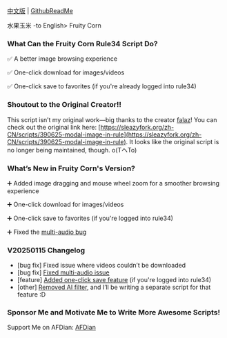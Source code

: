 [中文版](./README.chinese.md) | [GithubReadMe](./README.github.md)

水果玉米 -to English> Fruity Corn

### What Can the Fruity Corn Rule34 Script Do?

✅ A better image browsing experience

✅ One-click download for images/videos

✅ One-click save to favorites (if you're already logged into rule34)

### Shoutout to the Original Creator!!

This script isn’t my original work—big thanks to the creator [falaz](https://sleazyfork.org/zh-CN/users/151832-falazia-draenei)! You can check out the original link here: [https://sleazyfork.org/zh-CN/scripts/390625-modal-image-in-rule](https://sleazyfork.org/zh-CN/scripts/390625-modal-image-in-rule). It looks like the original script is no longer being maintained, though. o(TヘTo)

### What’s New in Fruity Corn's Version?

➕ Added image dragging and mouse wheel zoom for a smoother browsing experience

➕ One-click download for images/videos

➕ One-click save to favorites (if you're logged into rule34)

➕ Fixed the [multi-audio bug](https://sleazyfork.org/zh-CN/scripts/500125-modal-image-in-rule-rule34%E5%9B%BE%E7%89%87%E6%9F%A5%E7%9C%8B%E5%99%A8-%E6%B0%B4%E6%9E%9C%E7%8E%89%E7%B1%B3%E7%89%88/discussions/272009)

### V20250115 Changelog

+ [bug fix] Fixed issue where videos couldn’t be downloaded
+ [bug fix] [Fixed multi-audio issue](https://sleazyfork.org/zh-CN/scripts/500125-modal-image-in-rule-rule34%E5%9B%BE%E7%89%87%E6%9F%A5%E7%9C%8B%E5%99%A8-%E6%B0%B4%E6%9E%9C%E7%8E%89%E7%B1%B3%E7%89%88/discussions/272009)
+ [feature] [Added one-click save feature](https://greasyfork.org/zh-CN/scripts/500125-modal-image-in-rule-rule34%E5%9B%BE%E7%89%87%E6%9F%A5%E7%9C%8B%E5%99%A8-%E6%B0%B4%E6%9E%9C%E7%8E%89%E7%B1%B3%E7%89%88/discussions/272050) (if you're logged into rule34)
+ [other] [Removed AI filter](https://greasyfork.org/zh-CN/scripts/500125-modal-image-in-rule-rule34%E5%9B%BE%E7%89%87%E6%9F%A5%E7%9C%8B%E5%99%A8-%E6%B0%B4%E6%9E%9C%E7%8E%89%E7%B1%B3%E7%89%88/discussions/270385), and I’ll be writing a separate script for that feature :D

### Sponsor Me and Motivate Me to Write More Awesome Scripts! 

Support Me on AFDian: [AFDian](https://afdian.com/a/hzx3000)



